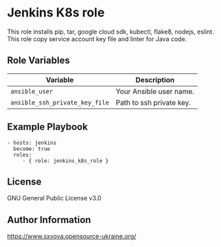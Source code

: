 Jenkins K8s role
=========

This role installs pip, tar, google cloud sdk, kubectl, flake8, nodejs, eslint.  
This role copy service account key file and linter for Java code.

Role Variables
--------------

| Variable                      | Description                                        |
|-------------------------------|----------------------------------------------------|
| `ansible_user`                | Your Ansible user name.                            |
| `ansible_ssh_private_key_file`| Path to ssh private key.                           |


Example Playbook
----------------

    - hosts: jenkins
      become: true
      roles:
         - { role: jenkins_k8s_role }

License
-------

GNU General Public License v3.0

Author Information
------------------

https://www.sxvova.opensource-ukraine.org/
